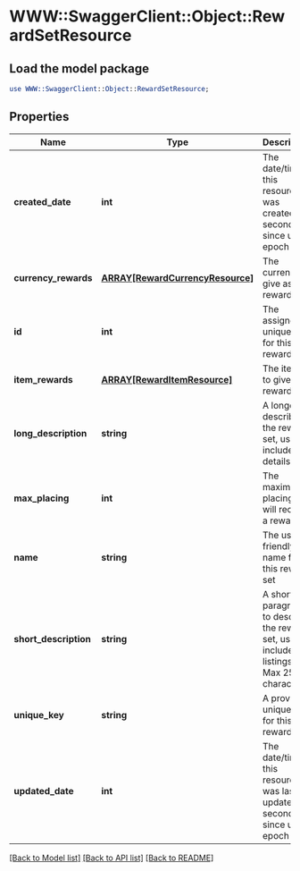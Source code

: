 # WWW::SwaggerClient::Object::RewardSetResource

## Load the model package
```perl
use WWW::SwaggerClient::Object::RewardSetResource;
```

## Properties
Name | Type | Description | Notes
------------ | ------------- | ------------- | -------------
**created_date** | **int** | The date/time this resource was created in seconds since unix epoch | [optional] 
**currency_rewards** | [**ARRAY[RewardCurrencyResource]**](RewardCurrencyResource.md) | The currency to give as rewards | [optional] 
**id** | **int** | The assigned unique ID for this reward set | [optional] 
**item_rewards** | [**ARRAY[RewardItemResource]**](RewardItemResource.md) | The items to give as rewards | [optional] 
**long_description** | **string** | A longer describe the reward set, usually included in details | [optional] 
**max_placing** | **int** | The maximum placing that will receive a reward | [optional] 
**name** | **string** | The user friendly name for this reward set | 
**short_description** | **string** | A short paragraph to describe the reward set, usually included in listings.  Max 255 characters | [optional] 
**unique_key** | **string** | A provided unique key for this reward set | [optional] 
**updated_date** | **int** | The date/time this resource was last updated in seconds since unix epoch | [optional] 

[[Back to Model list]](../README.md#documentation-for-models) [[Back to API list]](../README.md#documentation-for-api-endpoints) [[Back to README]](../README.md)


